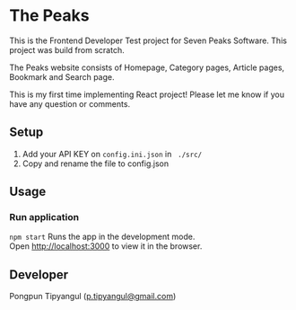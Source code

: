 # The Peaks

This is the Frontend Developer Test project for Seven Peaks Software. This project was build from scratch.

The Peaks website consists of Homepage, Category pages, Article pages, Bookmark and Search page.

This is my first time implementing React project! Please let me know if you have any question or comments.

## Setup
1. Add your API KEY on `config.ini.json` in ` ./src/`
2. Copy and rename the file to config.json

## Usage
### Run application
`npm start`
Runs the app in the development mode.\
Open [http://localhost:3000](http://localhost:3000) to view it in the browser.

## Developer
Pongpun Tipyangul (p.tipyangul@gmail.com)

